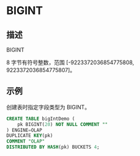 # BIGINT

## 描述

BIGINT

8 字节有符号整数，范围 [-9223372036854775808, 9223372036854775807]。

## 示例

创建表时指定字段类型为 BIGINT。

```sql
CREATE TABLE bigIntDemo (
    pk BIGINT(20) NOT NULL COMMENT ""
) ENGINE=OLAP 
DUPLICATE KEY(pk)
COMMENT "OLAP"
DISTRIBUTED BY HASH(pk) BUCKETS 4;
```
